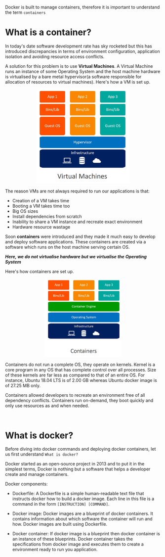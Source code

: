 Docker is built to manage containers, therefore it is important to understand the term `containers`

# What is a container?

In today's date software development rate has sky rocketed but this has introduced discrepancies in terms of environment configuration, application isolation and avoiding resource access conflicts. 

A solution for this problem is to use __Virtual Machines__. A Virtual Machine runs an instance of some Operating System and the host machine hardware is virtualised by a bare metal hypervisor(a software responsible for allocation of resources to virtual machines). Here's how a VM is set up.

<p align="center"><img src="../images/virtual_machines_architecture.jpg" width=300></img></p>

The reason VMs are not always required to run our applications is that:
- Creation of a VM takes time
- Booting a VM takes time too
- Big OS sizes
- Install dependencies from scratch
- Inability to share a VM instance and recreate exact environment
- Hardware resource wastage

Soon __containers__ were introduced and they made it much easy to develop and deploy software applications. These containers are created via a software which runs on the host machine serving certain OS. 

*__Here, we do not virtualise hardware but we virtualise the Operating System__*

Here's how containers are set up.

<p align="center"><img src="../images/container_architecture.jpg" width=250></img></p>

Containers do not run a complete OS, they operate on kernels. Kernel is a core program in any OS that has complete control over all processes. Size of these kernels are far less as compared to that of an entire OS. For instance, Ubuntu 18.04 LTS is of 2.00 GB whereas Ubuntu docker image is of 27.25 MB only.

Containers allowed developers to recreate an environment free of all dependency conflicts. Containers run on-demand, they boot quickly and only use resources as and when needed.

<br>

# What is docker?

Before diving into docker commands and deploying docker containers, let us first understand `What is docker?`


Docker started as an open-source project in 2013 and to put it in the simplest terms, Docker is nothing but a software that helps a developer create and manage containers.

Docker components:

- Dockerfile: A Dockerfile is a simple human-readable text file that instructs docker how to build a docker image. Each line in this file is a command in the form `[INSTRUCTION] [COMMAND]`.

- Docker image: Docker images are a blueprint of docker containers. It contains information about which software the container will run and how. Docker images are built using Dockerfile.

- Docker container: If docker image is a blueprint then docker container is an instance of these blueprints. Docker container takes the specifications from docker image and executes them to create a environment ready to run you application.

